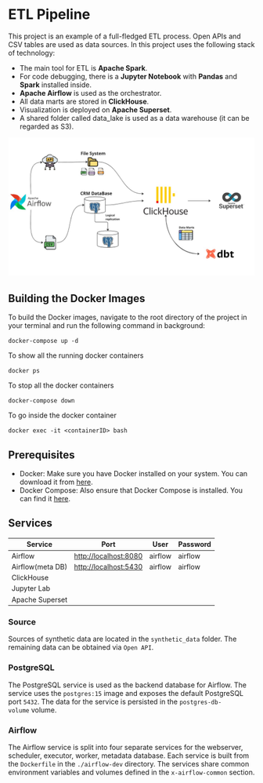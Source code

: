 # **ETL Pipeline** 

This project is an example of a full-fledged ETL process. Open APIs and CSV tables are used as data sources. 
In this project uses the following stack of technology:
- The main tool for ETL is **Apache Spark**. 
- For code debugging, there is a **Jupyter Notebook** with **Pandas** and **Spark** installed inside.
- **Apache Airflow** is used as the orchestrator. 
- All data marts are stored in **ClickHouse**. 
- Visualization is deployed on **Apache Superset**.
- A shared folder called data_lake is used as a data warehouse (it can be regarded as S3).

![Project](Project.jpg)

## Building the Docker Images

To build the Docker images, navigate to the root directory of the project in your terminal and run the following command in background:

```shell
docker-compose up -d
```

To show all the running docker containers

```shell
docker ps
```

To stop all the docker containers

```shell
docker-compose down
```

To go inside the docker container

```shell
docker exec -it <containerID> bash
```

## Prerequisites
- Docker: Make sure you have Docker installed on your system. You can download it from [here](https://www.docker.com/products/docker-desktop).
- Docker Compose: Also ensure that Docker Compose is installed. You can find it [here](https://docs.docker.com/compose/install/).

## Services

| Service         | Port                                            | User    | Password |
| --------------- | ----------------------------------------------- | ------- | -------- |
| Airflow         | [http://localhost:8080](http://localhost:8080/) | airflow | airflow  |
| Airflow(meta DB)| [http://localhost:5430](http://localhost:5430/) | airflow | airflow  |
| ClickHouse      |                                                 |         |          |
| Jupyter Lab     |                                                 |         |          |
| Apache Superset |                                                 |         |          |

### Source

Sources of synthetic data are located in the `synthetic_data` folder. The remaining data can be obtained via `Open API`.

### PostgreSQL

The PostgreSQL service is used as the backend database for Airflow. The service uses the `postgres:15` image and exposes the default PostgreSQL port `5432`. The data for the service is persisted in the `postgres-db-volume` volume.

### Airflow

The Airflow service is split into four separate services for the webserver, scheduler, executor, worker, metadata database. Each service is built from the `Dockerfile` in the `./airflow-dev` directory. The services share common environment variables and volumes defined in the `x-airflow-common` section.